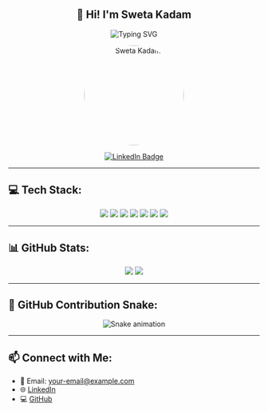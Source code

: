 <!-- Typing Animation Header -->
<h2 align="center">👋 Hi! I'm Sweta Kadam</h2>

<p align="center">
  <img src="https://readme-typing-svg.herokuapp.com?font=Fira+Code&size=24&duration=2500&pause=1000&color=F76B8A&center=true&vCenter=true&width=600&lines=Frontend+Developer;UI%2FUX+Designer;Tech+Enthusiast;Problem+Solver+%F0%9F%A4%9E;Always+Learning+%F0%9F%93%9A" alt="Typing SVG" />
</p>

<!-- Profile Image -->
<p align="center">
  <img src="https://img.freepik.com/free-vector/cute-girl-hacker-operating-laptop-cartoon-vector-icon-illustration-people-technology-isolated-flat_138676-9487.jpg?semt=ais_items_boosted&w=740" alt="Sweta Kadam" width="200" style="border-radius: 50%;">
</p>

<!-- Social Badge -->
<p align="center">
  <a href="https://www.linkedin.com/in/sweta-kadam-5851a4323?utm_source=share&utm_campaign=share_via&utm_content=profile&utm_medium=android_app">
    <img src="https://img.shields.io/badge/LinkedIn-%230077B5.svg?logo=linkedin&logoColor=white" alt="LinkedIn Badge"/>
  </a>
</p>

---

## 💻 Tech Stack:
<p align="center">
  <img src="https://img.shields.io/badge/c++-%2300599C.svg?style=for-the-badge&logo=c%2B%2B&logoColor=white"/>
  <img src="https://img.shields.io/badge/java-%23ED8B00.svg?style=for-the-badge&logo=openjdk&logoColor=white"/>
  <img src="https://img.shields.io/badge/c-%2300599C.svg?style=for-the-badge&logo=c&logoColor=white"/>
  <img src="https://img.shields.io/badge/python-3670A0?style=for-the-badge&logo=python&logoColor=ffdd54"/>
  <img src="https://img.shields.io/badge/html5-%23E34F26.svg?style=for-the-badge&logo=html5&logoColor=white"/>
  <img src="https://img.shields.io/badge/css3-%231572B6.svg?style=for-the-badge&logo=css3&logoColor=white"/>
  <img src="https://img.shields.io/badge/mysql-4479A1.svg?style=for-the-badge&logo=mysql&logoColor=white"/>
</p>

---

## 📊 GitHub Stats:
<p align="center">
  <img src="https://github-readme-stats.vercel.app/api?username=Shweta-Tech-creator&theme=ocean_dark&hide_border=false&include_all_commits=true&count_private=true" />
  <img src="https://github-readme-streak-stats.herokuapp.com?user=Shweta-Tech-creator&theme=ocean_dark&hide_border=false" />
</p>

---

## 🐍 GitHub Contribution Snake:
<p align="center">
  <img src="https://github.com/Shweta-Tech-creator/Shweta-Tech-creator/blob/output/github-contribution-grid-snake.svg" alt="Snake animation" />
</p>

---

## 📫 Connect with Me:
- 📧 Email: your-email@example.com  
- 🌐 [LinkedIn](https://www.linkedin.com/in/sweta-kadam-5851a4323/)  
- 💻 [GitHub](https://github.com/Shweta-Tech-creator)

